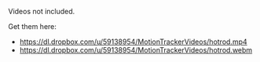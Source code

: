 Videos not included.

Get them here:

* https://dl.dropbox.com/u/59138954/MotionTrackerVideos/hotrod.mp4
* https://dl.dropbox.com/u/59138954/MotionTrackerVideos/hotrod.webm
